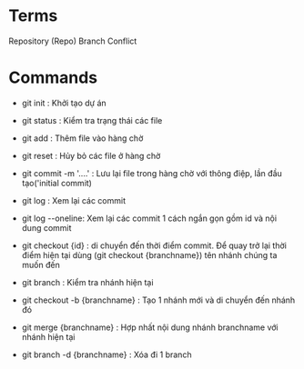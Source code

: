 # Terms

Repository (Repo)
Branch
Conflict

# Commands

- git init : Khởi tạo dự án

- git status : Kiểm tra trạng thái các file

- git add : Thêm file vào hàng chờ

- git reset : Hủy bỏ các file ở hàng chờ

- git commit -m '....' : Lưu lại file trong hàng chờ với thông điệp, lần đầu tạo('initial commit)

- git log : Xem lại các commit

- git log --oneline: Xem lại các commit 1 cách ngắn gọn gồm id và nội dung commit

- git checkout {id} : di chuyển đến thời điểm commit.
  Để quay trở lại thời điểm hiện tại dùng (git checkout {branchname}) tên nhánh chúng ta muốn đến

- git branch : Kiểm tra nhánh hiện tại

- git checkout -b {branchname} : Tạo 1 nhánh mới và di chuyển đến nhánh đó

- git merge {branchname} : Hợp nhất nội dung nhánh branchname với nhánh hiện tại

- git branch -d {branchname} : Xóa đi 1 branch

